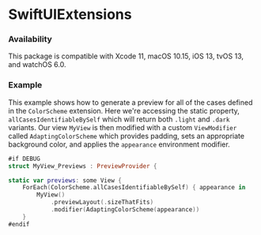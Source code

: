 # SwiftUIExtensions

### Availability
This package is compatible with Xcode 11, macOS 10.15, iOS 13, tvOS 13, and watchOS 6.0.

### Example
This example shows how to generate a preview for all of the cases defined in the `ColorScheme` extension. Here we're accessing the static property, `allCasesIdentifiableBySelf` which will return both `.light` and `.dark` variants. Our view `MyView` is then modified with a custom `ViewModifier` called `AdaptingColorScheme` which provides padding, sets an appropriate background color, and applies the `appearance` environment modifier.

```Swift
#if DEBUG
struct MyView_Previews : PreviewProvider {

static var previews: some View {
    ForEach(ColorScheme.allCasesIdentifiableBySelf) { appearance in
        MyView()
            .previewLayout(.sizeThatFits)                    
            .modifier(AdaptingColorScheme(appearance))
    }
#endif
```
